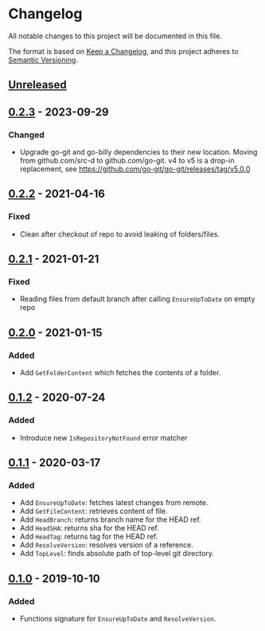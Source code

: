 # Changelog

All notable changes to this project will be documented in this file.

The format is based on [Keep a Changelog](https://keepachangelog.com/en/1.0.0/),
and this project adheres to [Semantic Versioning](https://semver.org/spec/v2.0.0.html).

## [Unreleased]

## [0.2.3] - 2023-09-29

### Changed

- Upgrade go-git and go-billy dependencies to their new location.
  Moving from github.com/src-d to github.com/go-git.
  v4 to v5 is a drop-in replacement, see https://github.com/go-git/go-git/releases/tag/v5.0.0

## [0.2.2] - 2021-04-16

### Fixed

- Clean after checkout of repo to avoid leaking of folders/files.

## [0.2.1] - 2021-01-21

### Fixed

- Reading files from default branch after calling `EnsureUpToDate` on empty repo

## [0.2.0] - 2021-01-15

### Added

- Add `GetFolderContent` which fetches the contents of a folder.

## [0.1.2] - 2020-07-24

### Added

- Introduce new `IsRepositoryNotFound` error matcher

## [0.1.1] - 2020-03-17

### Added

- Add `EnsureUpToDate`: fetches latest changes from remote.
- Add `GetFileContent`: retrieves content of file.
- Add `HeadBranch`: returns branch name for the HEAD ref.
- Add `HeadSHA`: returns sha for the HEAD ref.
- Add `HeadTag`: returns tag for the HEAD ref.
- Add `ResolveVersion`: resolves version of a reference.
- Add `TopLevel`: finds absolute path of top-level git directory.

## [0.1.0] - 2019-10-10

### Added

- Functions signature for `EnsureUpToDate` and `ResolveVersion`.

[Unreleased]: https://github.com/giantswarm/gitrepo/compare/v0.2.3...HEAD
[0.2.3]: https://github.com/giantswarm/gitrepo/compare/v0.2.2...v0.2.3
[0.2.2]: https://github.com/giantswarm/gitrepo/compare/v0.2.1...v0.2.2
[0.2.1]: https://github.com/giantswarm/gitrepo/compare/v0.2.0...v0.2.1
[0.2.0]: https://github.com/giantswarm/gitrepo/compare/v0.1.2...v0.2.0
[0.1.2]: https://github.com/giantswarm/gitrepo/compare/v0.1.1...v0.1.2
[0.1.1]: https://github.com/giantswarm/architect-orb/releases/tag/v0.1.1
[0.1.0]: https://github.com/giantswarm/architect-orb/releases/tag/v0.1.0
